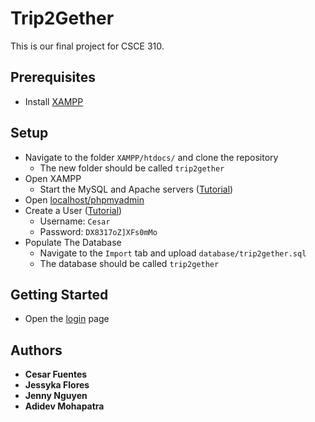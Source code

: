 # Trip2Gether

This is our final project for CSCE 310.

## Prerequisites

- Install [XAMPP](https://www.apachefriends.org/)

## Setup

- Navigate to the folder `XAMPP/htdocs/` and clone the repository
  - The new folder should be called `trip2gether`
- Open XAMPP
  - Start the MySQL and Apache servers ([Tutorial](https://www.edureka.co/blog/how-to-run-a-php-program-in-xampp/))
- Open [localhost/phpmyadmin](http://localhost/phpmyadmin/)
- Create a User ([Tutorial](https://www.cs.virginia.edu/~up3f/cs4750/supplement/DB-setup-xampp.html#section2))
  - Username: `Cesar`
  - Password: `DX8317oZ]XFs0mMo`
- Populate The Database
  - Navigate to the `Import` tab and upload `database/trip2gether.sql`
  - The database should be called `trip2gether`

## Getting Started

- Open the [login](http://localhost/trip2gether/login/login.php) page

## Authors

- **Cesar Fuentes**
- **Jessyka Flores**
- **Jenny Nguyen**
- **Adidev Mohapatra**
